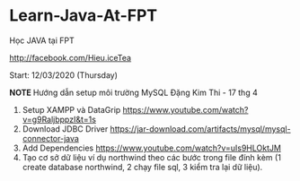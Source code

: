# Learn-Java-At-FPT
Học JAVA tại FPT

http://facebook.com/Hieu.iceTea

Start: 12/03/2020 (Thursday)

<b> NOTE </b>
Hướng dẫn setup môi trường MySQL
Đặng Kim Thi - 17 thg 4
1. Setup XAMPP và DataGrip https://www.youtube.com/watch?v=g9RaljbppzI&t=1s
2. Download JDBC Driver https://jar-download.com/artifacts/mysql/mysql-connector-java
3. Add Dependencies https://www.youtube.com/watch?v=uIs9HLOktJM
4. Tạo cơ sở dữ liệu ví dụ northwind theo các bước trong file đính kèm (1 create database northwind, 2 chạy file sql, 3 kiểm tra lại dữ liệu).
